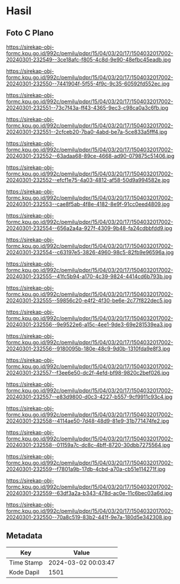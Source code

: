 # Hasil

## Foto C Plano

https://sirekap-obj-formc.kpu.go.id/992c/pemilu/pdpr/15/04/03/20/17/1504032017002-20240301-232549--3ce18afc-f805-4c8d-9e90-48efbc45eadb.jpg

https://sirekap-obj-formc.kpu.go.id/992c/pemilu/pdpr/15/04/03/20/17/1504032017002-20240301-232550--7441904f-5f55-4f9c-9c35-60592fd552ec.jpg

https://sirekap-obj-formc.kpu.go.id/992c/pemilu/pdpr/15/04/03/20/17/1504032017002-20240301-232551--73c7f43a-ff43-4365-9ec3-c98ca0a3c6fb.jpg

https://sirekap-obj-formc.kpu.go.id/992c/pemilu/pdpr/15/04/03/20/17/1504032017002-20240301-232551--2cfceb20-7ba0-4abd-be7a-5ce833a5fff4.jpg

https://sirekap-obj-formc.kpu.go.id/992c/pemilu/pdpr/15/04/03/20/17/1504032017002-20240301-232552--63adaa68-89ce-4668-ad90-079875c51406.jpg

https://sirekap-obj-formc.kpu.go.id/992c/pemilu/pdpr/15/04/03/20/17/1504032017002-20240301-232552--efcf1e75-4a03-4812-af58-50d9a994582e.jpg

https://sirekap-obj-formc.kpu.go.id/992c/pemilu/pdpr/15/04/03/20/17/1504032017002-20240301-232553--cae8f5ab-4f8e-4182-8e9f-91cc0eed4809.jpg

https://sirekap-obj-formc.kpu.go.id/992c/pemilu/pdpr/15/04/03/20/17/1504032017002-20240301-232554--656a2a4a-927f-4309-9b48-fa24cdbbfdd9.jpg

https://sirekap-obj-formc.kpu.go.id/992c/pemilu/pdpr/15/04/03/20/17/1504032017002-20240301-232554--c63197e5-3826-4960-98c5-82fb9e96596a.jpg

https://sirekap-obj-formc.kpu.go.id/992c/pemilu/pdpr/15/04/03/20/17/1504032017002-20240301-232555--41fc5b94-a170-4c39-9824-4414cd6b793b.jpg

https://sirekap-obj-formc.kpu.go.id/992c/pemilu/pdpr/15/04/03/20/17/1504032017002-20240301-232555--59856c20-e4f2-4f30-be6e-2c77f822dec5.jpg

https://sirekap-obj-formc.kpu.go.id/992c/pemilu/pdpr/15/04/03/20/17/1504032017002-20240301-232556--9e9522e6-a15c-4ee1-9de3-69e281539ea3.jpg

https://sirekap-obj-formc.kpu.go.id/992c/pemilu/pdpr/15/04/03/20/17/1504032017002-20240301-232556--9180095b-180e-48c9-9d0b-1310fda9e8f3.jpg

https://sirekap-obj-formc.kpu.go.id/992c/pemilu/pdpr/15/04/03/20/17/1504032017002-20240301-232557--f3ee6e50-dc2f-4efd-bf98-9820c2bef026.jpg

https://sirekap-obj-formc.kpu.go.id/992c/pemilu/pdpr/15/04/03/20/17/1504032017002-20240301-232557--e83d9800-d0c3-4227-b557-9cf9911c93c4.jpg

https://sirekap-obj-formc.kpu.go.id/992c/pemilu/pdpr/15/04/03/20/17/1504032017002-20240301-232558--4114ae50-7d48-48d9-81e9-31b771474fe2.jpg

https://sirekap-obj-formc.kpu.go.id/992c/pemilu/pdpr/15/04/03/20/17/1504032017002-20240301-232558--01159a7c-dc8c-4bff-8720-30dbb7275564.jpg

https://sirekap-obj-formc.kpu.go.id/992c/pemilu/pdpr/15/04/03/20/17/1504032017002-20240301-232559--f7801a9b-17db-4cbd-a70a-cb51e114271f.jpg

https://sirekap-obj-formc.kpu.go.id/992c/pemilu/pdpr/15/04/03/20/17/1504032017002-20240301-232559--63df3a2a-b343-478d-ac0e-11c6bec03a6d.jpg

https://sirekap-obj-formc.kpu.go.id/992c/pemilu/pdpr/15/04/03/20/17/1504032017002-20240301-232550--70a8c519-83b2-441f-9e7a-180d5e342308.jpg


## Metadata

| Key        | Value               |
| ---------- | ------------------- |
| Time Stamp | 2024-03-02 00:03:47 |
| Kode Dapil | 1501                |



